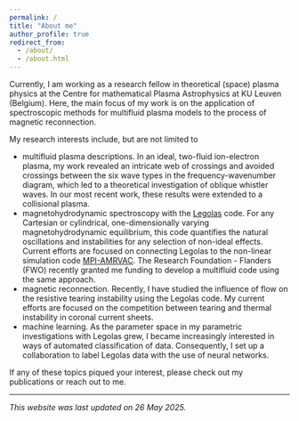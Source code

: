 ```yaml
---
permalink: /
title: "About me"
author_profile: true
redirect_from: 
  - /about/
  - /about.html
---
```


Currently, I am working as a research fellow in theoretical (space) plasma physics at the Centre for mathematical Plasma Astrophysics at KU Leuven (Belgium). Here, the main focus of my work is on the application of spectroscopic methods for multifluid plasma models to the process of magnetic reconnection.

My research interests include, but are not limited to
* multifluid plasma descriptions. In an ideal, two-fluid ion-electron plasma, my work revealed an intricate web of crossings and avoided crossings between the six wave types in the frequency-wavenumber diagram, which led to a theoretical investigation of oblique whistler waves. In our most recent work, these results were extended to a collisional plasma.
* magnetohydrodynamic spectroscopy with the [Legolas](https://legolas.science) code. For any Cartesian or cylindrical, one-dimensionally varying magnetohydrodynamic equilibrium, this code quantifies the natural oscillations and instabilities for any selection of non-ideal effects. Current efforts are focused on connecting Legolas to the non-linear simulation code [MPI-AMRVAC](https://amrvac.org). The Research Foundation - Flanders (FWO) recently granted me funding to develop a multifluid code using the same approach.
* magnetic reconnection. Recently, I have studied the influence of flow on the resistive tearing instability using the Legolas code. My current efforts are focused on the competition between tearing and thermal instability in coronal current sheets.
* machine learning. As the parameter space in my parametric investigations with Legolas grew, I became increasingly interested in ways of automated classification of data. Consequently, I set up a collaboration to label Legolas data with the use of neural networks.

If any of these topics piqued your interest, please check out my publications or reach out to me.

---
_This website was last updated on 26 May 2025._
